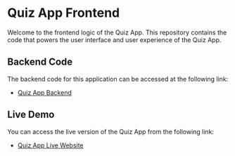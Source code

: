 # Quiz App Frontend

Welcome to the frontend logic of the Quiz App. This repository contains the code that powers the user interface and user experience of the Quiz App.

## Backend Code

The backend code for this application can be accessed at the following link:
- [Quiz App Backend](https://github.com/Chris-Gan/Quiz_App_Backend)

## Live Demo

You can access the live version of the Quiz App from the following link:
- [Quiz App Live Website](https://chris-gan-quiz-app.vercel.app/)
